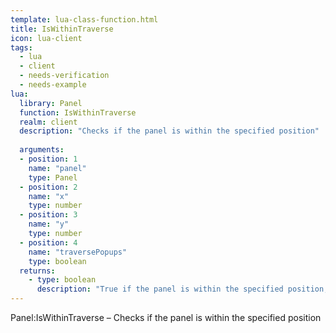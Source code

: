 ```yaml
---
template: lua-class-function.html
title: IsWithinTraverse
icon: lua-client
tags:
  - lua
  - client
  - needs-verification
  - needs-example
lua:
  library: Panel
  function: IsWithinTraverse
  realm: client
  description: "Checks if the panel is within the specified position"
  
  arguments:
  - position: 1
    name: "panel"
    type: Panel
  - position: 2
    name: "x"
    type: number
  - position: 3
    name: "y"
    type: number
  - position: 4
    name: "traversePopups"
    type: boolean
  returns:
    - type: boolean
      description: "True if the panel is within the specified position, false otherwise"
---
```


<div class="lua__search__keywords">
Panel:IsWithinTraverse &#x2013; Checks if the panel is within the specified position
</div>
